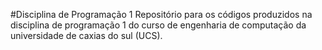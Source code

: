 #Disciplina de Programação 1 
Repositório para os códigos produzidos na disciplina de programação 1 do curso de engenharia de computação da universidade de caxias do sul (UCS).
